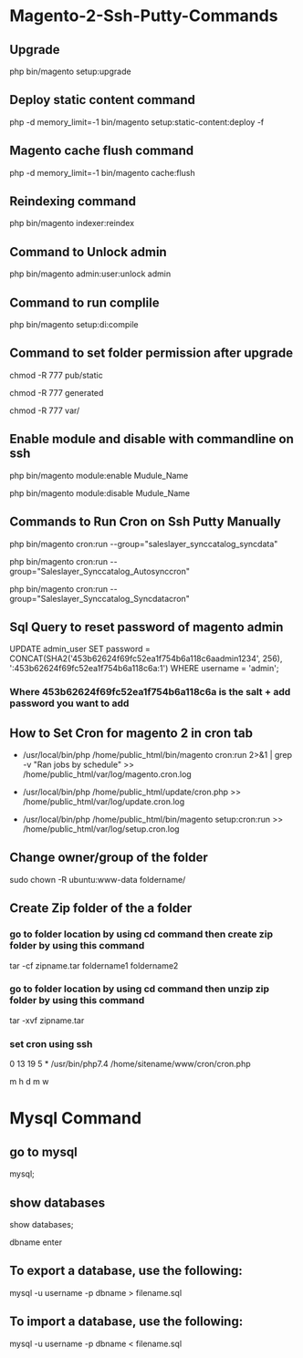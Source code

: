 # Magento-2-Ssh-Putty-Commands

## Upgrade 

php bin/magento setup:upgrade

## Deploy static content command

php -d memory_limit=-1 bin/magento setup:static-content:deploy -f

## Magento cache flush command

php -d memory_limit=-1 bin/magento cache:flush

## Reindexing command

php bin/magento indexer:reindex

## Command to Unlock admin 

php bin/magento admin:user:unlock admin

## Command to run complile

php bin/magento setup:di:compile

## Command to set folder permission after upgrade

chmod -R 777 pub/static

chmod -R 777 generated

chmod -R 777 var/

## Enable module and disable with commandline on ssh

php bin/magento module:enable Mudule_Name

php bin/magento module:disable Mudule_Name

## Commands to Run Cron on Ssh Putty Manually

php bin/magento cron:run --group="saleslayer_synccatalog_syncdata"

php bin/magento cron:run --group="Saleslayer_Synccatalog_Autosynccron"

php bin/magento cron:run --group="Saleslayer_Synccatalog_Syncdatacron"

## Sql Query to reset password of magento admin

UPDATE admin_user SET password = CONCAT(SHA2('453b62624f69fc52ea1f754b6a118c6aadmin1234', 256), ':453b62624f69fc52ea1f754b6a118c6a:1') WHERE username = 'admin';

### Where 453b62624f69fc52ea1f754b6a118c6a is the salt + add password you want to add

## How to Set Cron for magento 2 in cron tab

* /usr/local/bin/php /home/public_html/bin/magento cron:run 2>&1 | grep -v "Ran jobs by schedule" >> /home/public_html/var/log/magento.cron.log

* /usr/local/bin/php /home/public_html/update/cron.php >> /home/public_html/var/log/update.cron.log

* /usr/local/bin/php /home/public_html/bin/magento setup:cron:run >> /home/public_html/var/log/setup.cron.log

## Change owner/group of the folder

sudo chown -R ubuntu:www-data foldername/

## Create Zip folder of the a folder

### go to folder location by using cd command then create zip folder by using this command

tar -cf zipname.tar foldername1 foldername2

### go to folder location by using cd command then unzip  zip folder by using this command

tar -xvf zipname.tar

### set cron using ssh

0	13	19	5	*  /usr/bin/php7.4 /home/sitename/www/cron/cron.php

m  h  d  m w

# Mysql Command

## go to mysql

mysql;

## show databases

show databases;

dbname enter

## To export a database, use the following:

mysql -u username -p dbname > filename.sql

## To import a database, use the following:

mysql -u username -p dbname < filename.sql

